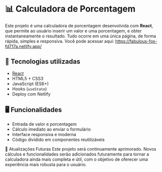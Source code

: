 # 📊 Calculadora de Porcentagem

Este projeto é uma calculadora de porcentagem desenvolvida com **React**, que permite ao usuário inserir um valor e uma porcentagem, e obter instantaneamente o resultado. Tudo ocorre em uma única página, de forma rápida, simples e responsiva.
Você pode acessar aqui: https://fabulous-fox-fd717a.netlify.app/

## 🧰 Tecnologias utilizadas

- [React](https://reactjs.org/)
- HTML5 + CSS3
- JavaScript (ES6+)
- Hooks (`useState`)
- Deploy com Netlify

## 🖥️ Funcionalidades

- Entrada de valor e porcentagem
- Cálculo imediato ao enviar o formulário
- Interface responsiva e moderna
- Código dividido em componentes reutilizáveis


🔧 Atualizações Futuras
Este projeto será continuamente aprimorado. Novos cálculos e funcionalidades serão adicionados futuramente para tornar a calculadora ainda mais completa e útil, com o objetivo de oferecer uma experiência mais robusta para o usuário.
